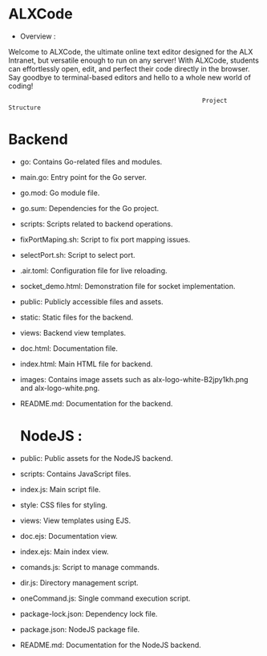 # ALXCode
* Overview :

Welcome to ALXCode, the ultimate online text editor designed for the ALX Intranet, but versatile enough to run on any server! With ALXCode, students can effortlessly open, edit, and perfect their code directly in the browser. Say goodbye to terminal-based editors and hello to a whole new world of coding!

                                                          Project Structure
   # Backend

* go: Contains Go-related files and modules. 

* main.go: Entry point for the Go server. 

* go.mod: Go module file. 

* go.sum: Dependencies for the Go project. 

* scripts: Scripts related to backend operations. 

* fixPortMaping.sh: Script to fix port mapping issues. 

* selectPort.sh: Script to select port. 

* .air.toml: Configuration file for live reloading. 

* socket_demo.html: Demonstration file for socket implementation. 

* public: Publicly accessible files and assets. 

* static: Static files for the backend. 

* views: Backend view templates. 

* doc.html: Documentation file. 

* index.html: Main HTML file for backend. 

* images: Contains image assets such as alx-logo-white-B2jpy1kh.png and alx-logo-white.png. 

* README.md: Documentation for the backend. 

   # NodeJS :

* public: Public assets for the NodeJS backend.

* scripts: Contains JavaScript files.

* index.js: Main script file.

* style: CSS files for styling.

* views: View templates using EJS.

* doc.ejs: Documentation view.

* index.ejs: Main index view.

* comands.js: Script to manage commands.

* dir.js: Directory management script.

* oneCommand.js: Single command execution script.

* package-lock.json: Dependency lock file.

* package.json: NodeJS package file.

* README.md: Documentation for the NodeJS backend.







